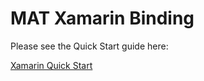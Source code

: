 # MAT Xamarin Binding

Please see the Quick Start guide here:

[Xamarin Quick Start](https://developers.tune.com/sdk/xamarin-quick-start/#code-platform-xamarin)
